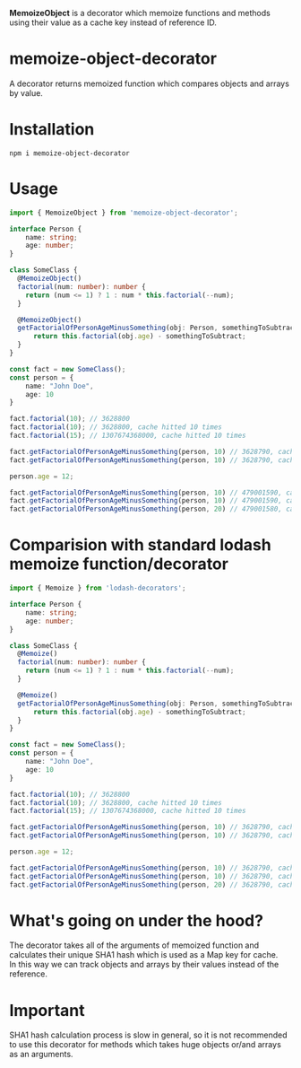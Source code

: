 **MemoizeObject** is a decorator which memoize functions and methods using their value as a cache key instead of reference ID.

# memoize-object-decorator
A decorator returns memoized function which compares objects and arrays by value.

# Installation
`npm i memoize-object-decorator`

# Usage
```typescript
import { MemoizeObject } from 'memoize-object-decorator';

interface Person {
    name: string;
    age: number;
}

class SomeClass {  
  @MemoizeObject()
  factorial(num: number): number {
    return (num <= 1) ? 1 : num * this.factorial(--num);  
  }

  @MemoizeObject()
  getFactorialOfPersonAgeMinusSomething(obj: Person, somethingToSubtract: number): number {
      return this.factorial(obj.age) - somethingToSubtract;
  }
}

const fact = new SomeClass();
const person = {
    name: "John Doe",
    age: 10
}

fact.factorial(10); // 3628800
fact.factorial(10); // 3628800, cache hitted 10 times
fact.factorial(15); // 1307674368000, cache hitted 10 times

fact.getFactorialOfPersonAgeMinusSomething(person, 10) // 3628790, cache for fact.factorial hitted 10 times
fact.getFactorialOfPersonAgeMinusSomething(person, 10) // 3628790, cache for fact.getFactorialOfPersonAgeMinusSomething hitted 1 time

person.age = 12;

fact.getFactorialOfPersonAgeMinusSomething(person, 10) // 479001590, cache for fact.factorial hitted 12 times
fact.getFactorialOfPersonAgeMinusSomething(person, 10) // 479001590, cache for fact.getFactorialOfPersonAgeMinusSomething hitted 1 time
fact.getFactorialOfPersonAgeMinusSomething(person, 20) // 479001580, cache for fact.factorial hitted 12 times 
```

# Comparision with standard lodash memoize function/decorator
```typescript
import { Memoize } from 'lodash-decorators';

interface Person {
    name: string;
    age: number;
}

class SomeClass {  
  @Memoize()
  factorial(num: number): number {
    return (num <= 1) ? 1 : num * this.factorial(--num);  
  }

  @Memoize()
  getFactorialOfPersonAgeMinusSomething(obj: Person, somethingToSubtract: number): number {
      return this.factorial(obj.age) - somethingToSubtract;
  }
}

const fact = new SomeClass();
const person = {
    name: "John Doe",
    age: 10
}

fact.factorial(10); // 3628800
fact.factorial(10); // 3628800, cache hitted 10 times
fact.factorial(15); // 1307674368000, cache hitted 10 times

fact.getFactorialOfPersonAgeMinusSomething(person, 10) // 3628790, cache for fact.factorial hitted 10 times
fact.getFactorialOfPersonAgeMinusSomething(person, 10) // 3628790, cache for fact.getFactorialOfPersonAgeMinusSomething hitted 1 time

person.age = 12;

fact.getFactorialOfPersonAgeMinusSomething(person, 10) // 3628790, cache for fact.getFactorialOfPersonAgeMinusSomething hitted 1 time
fact.getFactorialOfPersonAgeMinusSomething(person, 10) // 3628790, cache for fact.getFactorialOfPersonAgeMinusSomething hitted 1 time
fact.getFactorialOfPersonAgeMinusSomething(person, 20) // 3628790, cache for fact.getFactorialOfPersonAgeMinusSomething hitted 1 time
```

# What's going on under the hood?
The decorator takes all of the arguments of memoized function and calculates their unique SHA1 hash which is used as a Map key for cache.<br>
In this way we can track objects and arrays by their values instead of the reference. 

# Important
SHA1 hash calculation process is slow in general, so it is not recommended to use this decorator for methods which takes huge objects or/and arrays as an arguments.